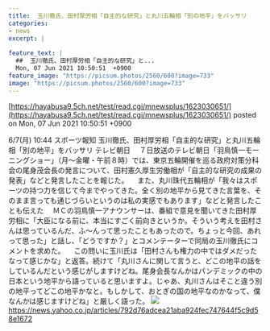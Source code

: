 ```yaml
---
title:  玉川徹氏、田村厚労相「自主的な研究」と丸川五輪相「別の地平」をバッサリ  
categories:
- news
excerpt: |
  
feature_text: |
  ##  玉川徹氏、田村厚労相「自主的な研究」と...
  Mon, 07 Jun 2021 10:50:51  +0900
feature_image: "https://picsum.photos/2560/600?image=733"
image: "https://picsum.photos/2560/600?image=733"
---
```


[https://hayabusa9.5ch.net/test/read.cgi/mnewsplus/1623030651/](https://hayabusa9.5ch.net/test/read.cgi/mnewsplus/1623030651/)
posted on Mon, 07 Jun 2021 10:50:51  +0900

<!--more-->

6/7(月) 10:44 スポーツ報知 玉川徹氏、田村厚労相「自主的な研究」と丸川五輪相「別の地平」をバッサリ テレビ朝日 　７日放送のテレビ朝日「羽鳥慎一モーニングショー」（月〜金曜・午前８時）では、東京五輪開催を巡る政府対策分科会の尾身茂会長の発言について、田村憲久厚生労働相が「自主的な研究の成果の発表」などと発言したことを報じた。 　また、丸川珠代五輪相が「我々はスポーツの持つ力を信じて今までやってきた。全く別の地平から見てきた言葉を、そのまま言っても通じづらいというのは私の実感でもあります」などと発言したことも伝えた 　ＭＣの羽鳥慎一アナウンサーは、番組で意見を聞いてきた田村厚労相に「大臣になる前に、本当にすごく前向きというか。そういう考えを田村さんは思っているんだ、ふ〜んって思ったこともあったので。ちょっと今回、あれって思った」と話し、「どうですか？」とコメンテーターで同局の玉川徹氏にコメントを求めた。 　この問いに玉川氏は「田村さんも権力の中ではダメだったなって感じかな」と返答。続けて「丸川さんに関して言うと、どこの地平の話をしているんだという感じがしますけどね。尾身会長なんかはパンデミックの中の日本という地平から語っていると思いますよ。じゃあ、丸川さんはそこと違う別の地平ってどこの地平かなと。もしかして、おとぎの国の地平なのかなって、僕なんかは感じますけどね」と厳しく語った。 ![](https://amd-pctr.c.yimg.jp/r/iwiz-amd/20210607-06071040-sph-000-1-view.jpg) https://news.yahoo.co.jp/articles/792d76adcea21aba924fec747644f5c9d58e1672
